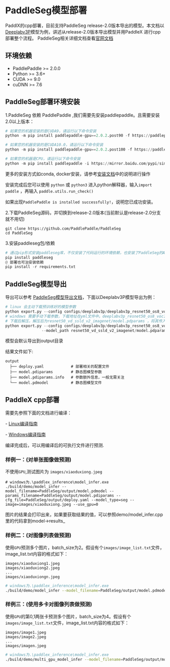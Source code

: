 # PaddleSeg模型部署

PaddlX的cpp部署，目前支持PaddleSeg release-2.0版本导出的模型。本文档以[Deeplabv3P](https://github.com/PaddlePaddle/PaddleSeg/blob/release/v2.0/configs/deeplabv3p)模型为例，讲述从release-2.0版本导出模型并用PaddleX 进行cpp部署整个流程。 PaddleSeg相关详细文档查看[官网文档](https://github.com/PaddlePaddle/PaddleSeg/blob/release/v2.0/README_CN.md)

## 环境依赖

- PaddlePaddle >= 2.0.0
- Python >= 3.6+
- CUDA >= 9.0
- cuDNN >= 7.6

## PaddleSeg部署环境安装

1.PaddleSeg 依赖 PaddlePaddle ,我们需要先安装paddlepaddle。且需要安装2.0以上版本：

```python
# 如果您的机器安装的是CUDA9，请运行以下命令安装
python -m pip install paddlepaddle-gpu==2.0.2.post90 -f https://paddlepaddle.org.cn/whl/mkl/stable.html

# 如果您的机器安装的是CUDA10.0，请运行以下命令安装
python -m pip install paddlepaddle-gpu==2.0.2.post100 -f https://paddlepaddle.org.cn/whl/mkl/stable.html

# 如果您的机器是CPU，请运行以下命令安装
python -m pip install paddlepaddle -i https://mirror.baidu.com/pypi/simple
```

更多的安装方式如conda, docker安装，请参考[安装文档](https://www.paddlepaddle.org.cn/install/quick)中的说明进行操作

安装完成后您可以使用 `python` 或 `python3` 进入python解释器，输入`import paddle` ，再输入 `paddle.utils.run_check()`

如果出现`PaddlePaddle is installed successfully!`，说明您已成功安装。

2.下载PaddleSeg源码，并切换到release-2.0版本(当前默认是release-2.0分支就不用切)

```shell
git clone https://github.com/PaddlePaddle/PaddleSeg
cd PaddleSeg
```

3.安装paddleseg包/依赖

```python
# 通过pip形式安装paddleseg库，不仅安装了代码运行的环境依赖，也安装了PaddleSeg的API
pip install paddleseg
@ 部署也可治安装依赖
pip install -r requirements.txt
```

## PaddleSeg模型导出

导出可以参考 [PaddleSeg模型导出文档](https://github.com/PaddlePaddle/PaddleSeg/blob/release/v2.0/docs/model_export.md)，下面以Deeplabv3P模型导出为例：

```python
# linux 会主动下载预训练好的模型参数
python export.py --config configs/deeplabv3p/deeplabv3p_resnet50_os8_voc12aug_512x512_40k.yml
# windows 需要手动下载参数，下载地址在yml文件中。deeplabv3p_resnet50_os8_voc12aug_512x512_40k.yml中的预训练模型地址为：  https://bj.bcebos.com/paddleseg/dygraph/resnet50_vd_ssld_v2.tar.gz
# 下载后解压，解压后为resnet50_vd_ssld_v2_imagenet/model.pdparams ，将其传入model_path参数
python export.py --config configs/deeplabv3p/deeplabv3p_resnet50_os8_voc12aug_512x512_40k.yml \
                --model_path resnet50_vd_ssld_v2_imagenet/model.pdparams
```

模型会默认导出到output目录

结果文件如下:

```
output
  ├── deploy.yaml            # 部署相关的配置文件
  ├── model.pdiparams        # 静态图模型参数
  ├── model.pdiparams.info   # 参数额外信息，一般无需关注
  └── model.pdmodel          # 静态图模型文件
```

## PaddleX cpp部署

需要先参照下面的文档进行编译：

\- [Linux编译指南](../compile/paddle/linux.md)

\- [Windows编译指南](../compile/paddle/windows.md)

编译完成后，可以用编译后的可执行文件进行预测.

### 样例一：(对单张图像做预测)

不使用`GPU`,测试图片为  `images/xiaoduxiong.jpeg`  

```shell
# windows为.\paddlex_inference\model_infer.exe
./build/demo/model_infer --model_filename=PaddleSeg/output/model.pdmodel --params_filename=PaddleSeg/output/model.pdiparams --cfg_file=PaddleSeg/output/deploy.yaml --model_type=seg --image=images/xiaoduxiong.jpeg --use_gpu=0

```

图片的结果会打印出来，如果要获取结果的值，可以参照demo/model_infer.cpp里的代码拿到model->results_


### 样例二：(对图像列表做预测)

使用`GPU`预测多个图片，batch_size为2。假设有个`images/image_list.txt`文件，image_list.txt内容的格式如下：

```
images/xiaoduxiong1.jpeg
images/xiaoduxiong2.jpeg
...
images/xiaoduxiongn.jpeg
```

```sh
# windows为.\paddlex_inference\model_infer.exe
./build/demo/model_infer --model_filename=PaddleSeg/output/model.pdmodel --params_filename=PaddleSeg/output/model.pdiparams --cfg_file=PaddleSeg/output/deploy.yaml --model_type=seg --image=images/xiaoduxiong.jpeg --use_gpu=1 --batch_size=2 --thread_num=2
```

### 样例三：(使用多卡对图像列表做预测)

使用`GPU`的第0,1两张卡预测多个图片，batch_size为4。假设有个`images/image_list.txt`文件，image_list.txt内容的格式如下：

```
images/image1.jpeg
images/image2.jpeg
...
images/imagen.jpeg
```

```sh
# windows为.\paddlex_inference\model_infer.exe
./build/demo/multi_gpu_model_infer --model_filename=PaddleSeg/output/model.pdmodel --params_filename=PaddleSeg/output/model.pdiparams --cfg_file=PaddleSeg/output/deploy.yaml --model_type=seg --image=images/xiaoduxiong.jpeg --use_gpu=1 --batch_size=4 --thread_num=2 --gpu_id=0,1
```

